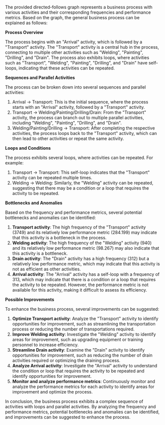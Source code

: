 The provided directed-follows graph represents a business process with various activities and their corresponding frequencies and performance metrics. Based on the graph, the general business process can be explained as follows:

**Process Overview**

The process begins with an "Arrival" activity, which is followed by a "Transport" activity. The "Transport" activity is a central hub in the process, connecting to multiple other activities such as "Welding", "Painting", "Drilling", and "Drain". The process also exhibits loops, where activities such as "Transport", "Welding", "Painting", "Drilling", and "Drain" have self-loops, indicating that these activities can be repeated.

**Sequences and Parallel Activities**

The process can be broken down into several sequences and parallel activities:

1. Arrival -> Transport: This is the initial sequence, where the process starts with an "Arrival" activity, followed by a "Transport" activity.
2. Transport -> Welding/Painting/Drilling/Drain: From the "Transport" activity, the process can branch out to multiple parallel activities, including "Welding", "Painting", "Drilling", and "Drain".
3. Welding/Painting/Drilling -> Transport: After completing the respective activities, the process loops back to the "Transport" activity, which can then lead to other activities or repeat the same activity.

**Loops and Conditions**

The process exhibits several loops, where activities can be repeated. For example:

1. Transport -> Transport: This self-loop indicates that the "Transport" activity can be repeated multiple times.
2. Welding -> Welding: Similarly, the "Welding" activity can be repeated, suggesting that there may be a condition or a loop that requires the activity to be repeated.

**Bottlenecks and Anomalies**

Based on the frequency and performance metrics, several potential bottlenecks and anomalies can be identified:

1. **Transport activity**: The high frequency of the "Transport" activity (3749) and its relatively low performance metric (284.199) may indicate that this activity is a bottleneck in the process.
2. **Welding activity**: The high frequency of the "Welding" activity (940) and its relatively low performance metric (98.267) may also indicate that this activity is a bottleneck.
3. **Drain activity**: The "Drain" activity has a high frequency (312) but a relatively low performance metric, which may indicate that this activity is not as efficient as other activities.
4. **Arrival activity**: The "Arrival" activity has a self-loop with a frequency of 313, which may indicate that there is a condition or a loop that requires the activity to be repeated. However, the performance metric is not available for this activity, making it difficult to assess its efficiency.

**Possible Improvements**

To enhance the business process, several improvements can be suggested:

1. **Optimize Transport activity**: Analyze the "Transport" activity to identify opportunities for improvement, such as streamlining the transportation process or reducing the number of transportations required.
2. **Improve Welding activity**: Investigate the "Welding" activity to identify areas for improvement, such as upgrading equipment or training personnel to increase efficiency.
3. **Streamline Drain activity**: Examine the "Drain" activity to identify opportunities for improvement, such as reducing the number of drain activities required or optimizing the draining process.
4. **Analyze Arrival activity**: Investigate the "Arrival" activity to understand the condition or loop that requires the activity to be repeated and identify opportunities for improvement.
5. **Monitor and analyze performance metrics**: Continuously monitor and analyze the performance metrics for each activity to identify areas for improvement and optimize the process.

In conclusion, the business process exhibits a complex sequence of activities with loops and parallel activities. By analyzing the frequency and performance metrics, potential bottlenecks and anomalies can be identified, and improvements can be suggested to enhance the process.